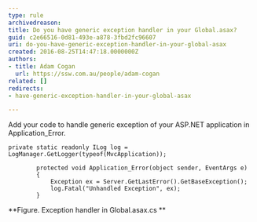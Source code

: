 ```yaml
---
type: rule
archivedreason: 
title: Do you have generic exception handler in your Global.asax?
guid: c2e66516-0d81-493e-a878-3fbd2fc96607
uri: do-you-have-generic-exception-handler-in-your-global-asax
created: 2016-08-25T14:47:18.0000000Z
authors:
- title: Adam Cogan
  url: https://ssw.com.au/people/adam-cogan
related: []
redirects:
- have-generic-exception-handler-in-your-global-asax

---
```


Add your code to handle generic exception of your ASP.NET application in Application\_Error.

<!--endintro-->



```
private static readonly ILog log = LogManager.GetLogger(typeof(MvcApplication));

        protected void Application_Error(object sender, EventArgs e)
        {
            Exception ex = Server.GetLastError().GetBaseException();
            log.Fatal("Unhandled Exception", ex);
        }
```


 **Figure. Exception handler in Global.asax.cs
**

